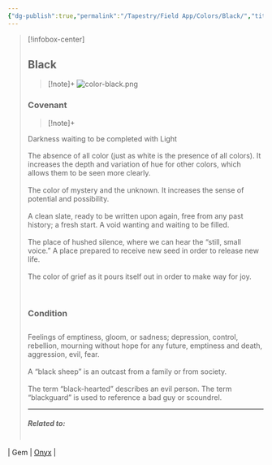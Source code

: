 ```yaml
---
{"dg-publish":true,"permalink":"/Tapestry/Field App/Colors/Black/","title":"Black","tags":["covenants/colors"],"dgHomeLink":true,"dgEnableSearch":true}
---
```


> [!infobox-center] 
> ## Black
> > [!note]+
> ![color-black.png](/img/user/File%20Vault/Field%20App/colors/color-black.png)
>  ### Covenant 
>> [!note]+ 
>  <p class="note first" p style="margin-bottom: 16px;"> Darkness waiting to be completed with Light </p>
><p class="note third" >
>The absence of all color (just as white is the presence of all colors). It increases the depth and variation of hue for other colors, which allows them to be seen more clearly. <br><br>
>The color of mystery and the unknown. It increases the sense of potential and possibility. <br><br>
>A clean slate, ready to be written upon again, free from any past history; a fresh start. A void wanting and waiting to be filled. <br><br>
>The place of hushed silence, where we can hear the “still, small voice.” A place prepared to receive new seed in order to release new life. <br><br>
>The color of grief as it pours itself out in order to make way for joy.</span></p>
><br>
>
><h3 data-style="inverted">Condition</h3>
><p style="margin-bottom: 28px;">
>
><p class="note first-alt"> Feelings of emptiness, gloom, or sadness; depression, control, rebellion, mourning without hope for any future, emptiness and death, aggression, evil, fear. <br><br>
>A “black sheep” is an outcast from a family or from society. <br><br>
>The term “black-hearted” describes an evil person. The term “blackguard” is used to reference a bad guy or scoundrel.
>
> <hr style="width: 100%; border: none; border-top: 1px solid var(--background-modifier-border); box-shadow: 0.4px -0.2px 0.1px #bababa; margin-left: auto">
> 
> ##### Related to:
> <p class="note first" p style="margin-bottom: 16px;">
><p class="note third">
>
> |             |        |
> | --- | --- |
|  Gem    | <a href="onyx" data-href="onyx" class="internal-link">Onyx</a> |
</p>